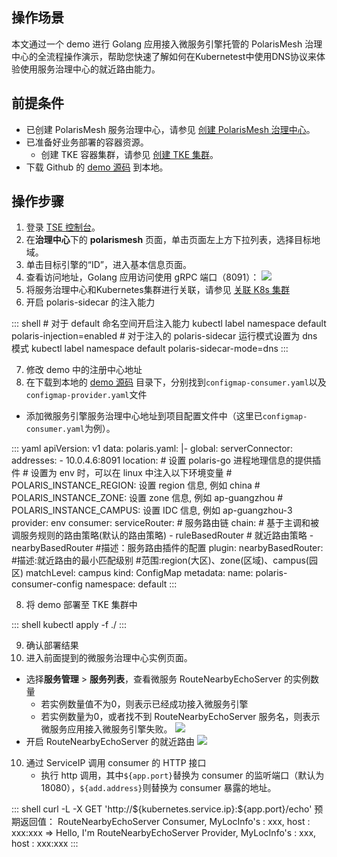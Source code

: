 ## 操作场景

本文通过一个 demo 进行 Golang 应用接入微服务引擎托管的 PolarisMesh 治理中心的全流程操作演示，帮助您快速了解如何在Kubernetest中使用DNS协议来体验使用服务治理中心的就近路由能力。

## 前提条件

- 已创建 PolarisMesh 服务治理中心，请参见 [创建 PolarisMesh 治理中心](https://cloud.tencent.com/document/product/1364/65866)。
- 已准备好业务部署的容器资源。
  - 创建 TKE 容器集群，请参见 [创建 TKE 集群](https://cloud.tencent.com/document/product/457/32189)。
- 下载 Github 的 [demo 源码](https://github.com/polarismesh/polaris-go/tree/main/examples/route/nearby/k8s) 到本地。

## 操作步骤

1. 登录 [TSE 控制台](https://console.cloud.tencent.com/tse)。
2. 在**治理中心**下的 **polarismesh** 页面，单击页面左上方下拉列表，选择目标地域。
3. 单击目标引擎的“ID”，进入基本信息页面。
4. 查看访问地址，Golang 应用访问使用 gRPC 端口（8091）：
![](https://qcloudimg.tencent-cloud.cn/raw/e7dc5ac5f7c76a316ae68b667d8a365f.png)
5. 将服务治理中心和Kubernetes集群进行关联，请参见 [关联 K8s 集群](https://cloud.tencent.com/document/product/1364/65869)
6. 开启 polaris-sidecar 的注入能力
<dx-codeblock>
:::  shell
# 对于 default 命名空间开启注入能力
kubectl label namespace default polaris-injection=enabled
# 对于注入的 polaris-sidecar 运行模式设置为 dns 模式
kubectl label namespace default polaris-sidecar-mode=dns
:::
</dx-codeblock>

7. 修改 demo 中的注册中心地址
 1. 在下载到本地的 [demo 源码](https://github.com/polarismesh/polaris-go/tree/main/examples/route/nearby/k8s) 目录下，分别找到`configmap-consumer.yaml`以及`configmap-provider.yaml`文件
 - 添加微服务引擎服务治理中心地址到项目配置文件中（这里已`configmap-consumer.yaml`为例）。
<dx-codeblock>
:::  yaml
apiVersion: v1
data:
  polaris.yaml: |-
    global:
      serverConnector:
        addresses:
          - 10.0.4.6:8091
      location:
        # 设置 polaris-go 进程地理信息的提供插件
        # 设置为 env 时，可以在 linux 中注入以下环境变量
        # POLARIS_INSTANCE_REGION: 设置 region 信息, 例如 china
        # POLARIS_INSTANCE_ZONE: 设置 zone 信息, 例如 ap-guangzhou
        # POLARIS_INSTANCE_CAMPUS: 设置 IDC 信息, 例如 ap-guangzhou-3
        provider: env
    consumer:
      serviceRouter:
        # 服务路由链
        chain:
          # 基于主调和被调服务规则的路由策略(默认的路由策略)
          - ruleBasedRouter
          # 就近路由策略
          - nearbyBasedRouter
        #描述：服务路由插件的配置
        plugin:
          nearbyBasedRouter:
            #描述:就近路由的最小匹配级别
            #范围:region(大区)、zone(区域)、campus(园区)
            matchLevel: campus
kind: ConfigMap
metadata:
  name: polaris-consumer-config
  namespace: default
:::
</dx-codeblock>

8. 将 demo 部署至 TKE 集群中
<dx-codeblock>
:::  shell
kubectl apply -f ./
:::
</dx-codeblock>

9. 确认部署结果
 1. 进入前面提到的微服务治理中心实例页面。
 - 选择**服务管理** > **服务列表**，查看微服务 RouteNearbyEchoServer 的实例数量
    - 若实例数量值不为0，则表示已经成功接入微服务引擎
    - 若实例数量为0，或者找不到 RouteNearbyEchoServer 服务名，则表示微服务应用接入微服务引擎失败。
![](https://qcloudimg.tencent-cloud.cn/raw/7f46cd9aabfbfba93ac3e8bc7bbfbe4b.png)
 - 开启 RouteNearbyEchoServer 的就近路由
![](https://qcloudimg.tencent-cloud.cn/raw/8ea070e3fc6c9bf34befc4d7e68d84a8.png)

10. 通过 ServiceIP 调用 consumer 的 HTTP 接口
    - 执行 http 调用，其中`${app.port}`替换为 consumer 的监听端口（默认为18080），`${add.address}`则替换为 consumer 暴露的地址。
<dx-codeblock>
:::  shell
   curl -L -X GET 'http://${kubernetes.service.ip}:${app.port}/echo'
   预期返回值：
   RouteNearbyEchoServer Consumer, MyLocInfo's : xxx, host : xxx:xxx => Hello, I'm RouteNearbyEchoServer Provider, MyLocInfo's : xxx, host : xxx:xxx
:::
</dx-codeblock>  

